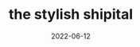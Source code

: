 ---
date: "2022-06-12"
title: "the stylish shipital"
product_type: "bomber jacket"
is_women: 
is_men:
is_unisex: true
is_variant: 
original_price: 90
sale_price: 60
color: "black"
sizes:
- size: "xxxs"
  stock: 20
- size: "xxs"
  stock: 9
- size: "xs"
  stock: 5
- size: "s"
  stock: 10
- size: "m"
  stock: 2
- size: "l"
  stock: 30
- size: "xl"
  stock: 1
- size: "xxl"
  stock: 0
- size: "xxxl"
  stock: 5

main_alt: "Made for an an extravagant night out on the town. You're at the right place at the right time."
description: "Made for an an extravagant night out on the town. You're at the right place at the right time."
material: "100% hemp"
---